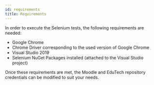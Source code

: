 ```yaml
---
id: requirements
title: Requirements 
---
```


In order to execute the Selenium tests, the following requirements are needed:
- Google Chrome
- Chrome Driver corresponding to the used version of Google Chrome
- Visual Studio 2019
- Selenium NuGet Packages installed (attached to the Visual Studio project)

Once these requirements are met, the Moodle and EduTech repository credentials can be modified to suit your needs.